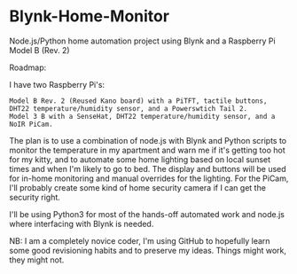 # Blynk-Home-Monitor
Node.js/Python home automation project using Blynk and a Raspberry Pi Model B (Rev. 2)

Roadmap:

I have two Raspberry Pi's: 

	Model B Rev. 2 (Reused Kano board) with a PiTFT, tactile buttons, DHT22 temperature/humidity sensor, and a Powerswtich Tail 2. 
	Model 3 B with a SenseHat, DHT22 temperature/humidity sensor, and a NoIR PiCam.
	
The plan is to use a combination of node.js with Blynk and Python scripts to monitor the temperature in my apartment and warn me if it's getting too hot for my kitty, and to automate some home lighting based on local sunset times and when I'm likely to go to bed. The display and buttons will be used for in-home monitoring and manual overrides for the lighting.
For the PiCam, I'll probably create some kind of home security camera if I can get the security right.

I'll be using Python3 for most of the hands-off automated work and node.js where interfacing with Blynk is needed.

NB: I am a completely novice coder, I'm using GitHub to hopefully learn some good revisioning habits and to preserve my ideas. Things might work, they might not. 
